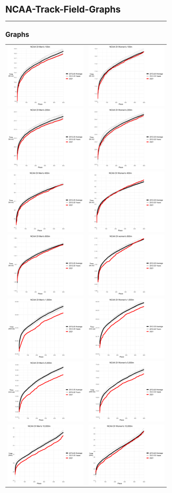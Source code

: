 # NCAA-Track-Field-Graphs
 
---
 
## Graphs
| | |
| --- | --- |
![Men's 100m](/Images/m100.svg) | ![Women's 200m](/Images/w100.svg)
![Men's 200m](/Images/m200.svg) | ![Women's 100m](/Images/w200.svg)
![Men's 400m](/Images/m400.svg) | ![Women's 400m](/Images/w400.svg)
![Men's 800m](/Images/m800.svg) | ![Women's 800m](/Images/w800.svg)
![Men's 1,500m](/Images/m1500.svg) | ![Women's 1,500m](/Images/w1500.svg)
![Men's 5,000m](/Images/m5000.svg) | ![Women's 5,000m](/Images/w5000.svg)
![Men's 10,000m](/Images/m10000.svg) | ![Women's 10,000m](/Images/w10000.svg)
